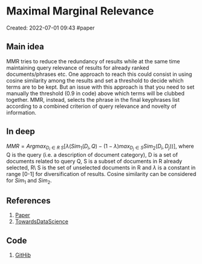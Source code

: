 # Maximal Marginal Relevance
Created: 2022-07-01 09:43
#paper

## Main idea
MMR tries to reduce the redundancy of results while at the same time maintaining query relevance of results for already ranked documents/phrases etc.
One approach to reach this could consist in using cosine similarity among the results and set a threshold to decide which terms are to be kept. But an issue with this approach is that you need to set manually the threshold (0.9 in code) above which terms will be clubbed together.
MMR, instead, selects the phrase in the final keyphrases list according to a combined criterion of query relevance and novelty of information.

## In deep
$MMR=Argmax_{D_i \in R\ S}[\lambda (Sim_1(D_i,Q)-(1-\lambda)max_{D_j \in S} Sim_2(D_i,D_j))]$, where Q is the query (i.e. a description of document category), D is a set of documents related to query Q, S is a subset of documents in R already selected, R\ S is the set of unselected documents in R and $\lambda$ is a constant in range [0-1] for diversification of results. Cosine similarity can be considered for $Sim_1$ and $Sim_2$.

## References
1. [Paper](https://arxiv.org/pdf/2010.00117.pdf)
2. [TowardsDataScience](https://medium.com/tech-that-works/maximal-marginal-relevance-to-rerank-results-in-unsupervised-keyphrase-extraction-22d95015c7c5)

## Code
1. [GitHib](https://github.com/morningmoni/RL-MMR?utm_source=catalyzex.com)
